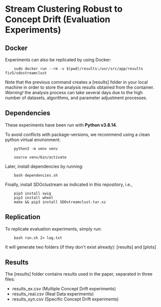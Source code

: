 # Stream Clustering Robust to Concept Drift (Evaluation Experiments)

## Docker

Experiments can also be replicated by using Docker:

        sudo docker run --rm -v $(pwd)/results:/usr/src/app/results fiv5/sdostreamclust

Note that the previous command creates a [results] folder in your local machine in order to store the analysis results obtained from the container. *Warning!* the analysis process can take several days due to the high number of datasets, algorithms, and parameter adjustment processes. 


## Dependencies

These experiments have been run with **Python v3.8.14**.

To avoid conflicts with package-versions, we recommend using a clean python virtual environment:

        python3 -m venv venv

        source venv/bin/activate


Later, install dependencies by running:

        bash dependencies.sh

Finally, install SDOclustream as indicated in this repository, i.e.,

        pip3 install swig
        pip3 install wheel
        make && pip3 install SDOstreamclust.tar.xz


## Replication

To replicate evaluation experiments, simply run:

        bash run.sh 2> log.txt

It will generate two folders (if they don't exist already): [results] and [plots]

## Results

The [results] folder contains results used in the paper, separated in three files:

- results_ex.csv (Multiple Concept Drift experiments)
- results_real.csv (Real Data experiments)
- results_syn.csv (Specific Concept Drift experiments)
